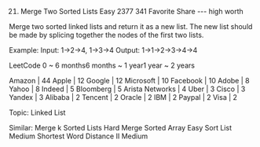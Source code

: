 21. Merge Two Sorted Lists
Easy 2377 341 Favorite Share --- high worth

Merge two sorted linked lists and return it as a new list. The new list should be made by splicing together the nodes of the first two lists.

Example:
Input: 1->2->4, 1->3->4
Output: 1->1->2->3->4->4

LeetCode
0 ~ 6 months6 months ~ 1 year1 year ~ 2 years

Amazon | 44 Apple | 12 Google | 12 Microsoft | 10 Facebook | 10 Adobe | 8 Yahoo | 8 Indeed | 5 Bloomberg | 5 Arista Networks | 4 Uber | 3 Cisco | 3 Yandex | 3 Alibaba | 2 Tencent | 2 Oracle | 2 IBM | 2 Paypal | 2 Visa | 2

Topic: Linked List

Similar:
Merge k Sorted Lists Hard
Merge Sorted Array Easy
Sort List Medium
Shortest Word Distance II Medium
